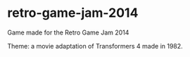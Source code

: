 retro-game-jam-2014
===================

Game made for the Retro Game Jam 2014

Theme: a movie adaptation of Transformers 4 made in 1982.
